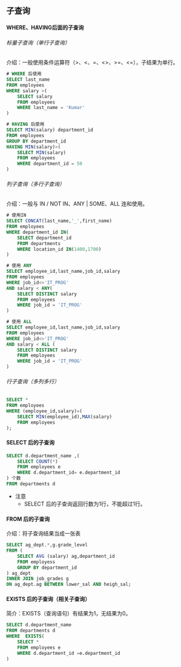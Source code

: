 ## 子查询
#### WHERE、HAVING后面的子查询
###### 标量子查询（单行子查询）
介绍：一般使用条件运算符（>、<、=、<>、>=、<=），子结果为单行。
```sql
# WHERE 后使用
SELECT last_name 
FROM employees
WHERE salary >(
	SELECT salary
	FROM employees
	WHERE last_name = 'Kumar'
)

# HAVING 后使用
SELECT MIN(salary) department_id
FROM employees
GROUP BY department_id 
HAVING MIN(salary)>(
	SELECT MIN(salary)
	FROM employees
	WHERE department_id = 50
)
```
###### 列子查询（多行子查询）
介绍：一般与 IN / NOT IN、ANY | SOME、ALL 连和使用。
```sql
# 使用IN
SELECT CONCAT(last_name,'_',first_name)
FROM employees
WHERE department_id IN(
	SELECT department_id
	FROM departments
	WHERE location_id IN(1400,1700)
)

# 使用 ANY
SELECT employee_id,last_name,job_id,salary
FROM employees
WHERE job_id<>'IT_PROG'
AND salary < ANY(
	SELECT DISTINCT salary
	FROM employees
	WHERE job_id = 'IT_PROG'
)

# 使用 ALL
SELECT employee_id,last_name,job_id,salary
FROM employees
WHERE job_id<>'IT_PROG'
AND salary < ALL (
	SELECT DISTINCT salary
	FROM employees
	WHERE job_id = 'IT_PROG'
)
```
###### 行子查询（多列多行）
```sql
SELECT * 
FROM employees
WHERE (employee_id,salary)=(
	SELECT MIN(employee_id),MAX(salary)
	FROM employees
);
```

#### SELECT 后的子查询
```sql
SELECT d.department_name ,(
    SELECT COUNT(*)
    FROM employees e
    WHERE d.department_id= e.department_id
) 个数
FROM departments d
```
- 注意
    - SELECT 后的子查询返回行数为1行，不能超过1行。
    
#### FROM 后的子查询
介绍：将子查询结果当成一张表
```sql
SELECT ag_dept.*,g.grade_level
FROM (
    SELECT AVG (salary) ag,department_id
    FROM employess
    GROUP BY department_id
) ag_dept
INNER JOIN job_grades g 
ON ag_dept.ag BETWEEN lower_sal AND heigh_sal;
```
#### EXISTS 后的子查询（相关子查询）
简介：EXISTS（查询语句）有结果为1，无结果为0。
```sql
SELECT d.department_name
FROM departments d
WHERE  EXISTS(
	SELECT *
	FROM employees e
	WHERE d.department_id =e.department_id
)
```